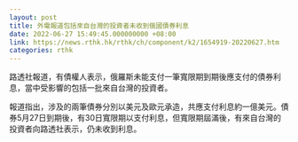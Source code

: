 ```yaml
---
layout: post
title: 外電報道包括來自台灣的投資者未收到俄國債券利息
date: 2022-06-27 15:49:45.000000000 +08:00
link: https://news.rthk.hk/rthk/ch/component/k2/1654919-20220627.htm
categories: rthk
---
```


路透社報道，有債權人表示，俄羅斯未能支付一筆寬限期到期後應支付的債券利息，當中受影響的包括一批來自台灣的投資者。

報道指出，涉及的兩筆債券分別以美元及歐元承造，共應支付利息約一億美元。債券5月27日到期後，有30日寬限期以支付利息，但寬限期屆滿後，有來自台灣的投資者向路透社表示，仍未收到利息。
